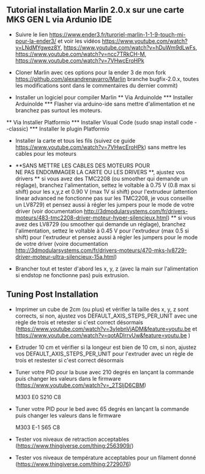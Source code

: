 Tutorial installation Marlin 2.0.x sur une carte MKS GEN L via Ardunio IDE
----------------------------------------------------------

* Suivre le lien https://www.ender3.fr/turoriel-marlin-1-1-9-touch-mi-pour-la-ender3/ et voir les vidéos https://www.youtube.com/watch?v=LNdMYgwez8Y, https://www.youtube.com/watch?v=hDuWm9dLwFs, https://www.youtube.com/watch?v=ncc7TRkCH-M, https://www.youtube.com/watch?v=7VHwcEroHPk

* Cloner Marlin avec ces options pour la ender 3 de mon fork https://github.com/alexandrenavarro/Marlin branche bugfix-2.0.x, toutes les modifications sont dans le commentaires du dernier commit)

* Installer un logiciel pour compiler Marlin
** Via ArduinoIde
*** Installer ArduinoIde
*** Flasher via arduino-ide sans mettre d'alimentation et ne branchez pas surtout les moteurs.

** Via Installer Platformio
*** Installer Visual Code (sudo snap install code --classic)
*** Installer le plugin Platformio

* Installer la carte et tous les fils (suivez ce guide https://www.youtube.com/watch?v=7VHwcEroHPk) sans mettre les cables pour les moteurs

* **SANS METTRE LES CABLES DES MOTEURS POUR NE PAS ENDOMMAGER LA CARTE OU LES DRIVERS **, ajustez vos drivers
** si vous avez des TMC2208 (ou smoother qui demande un réglage), branchez l'alimentation, settez le voltable à 0.75 V (0.8 max si shift) pour les x,y,z et 0.90 V (max 1V si shift) pour l'extrudeur (attention linear advanced ne fonctionne pas sur les TMC2208, je vous conseille un LV8729) et pensez aussi à régler les jumpers pour le mode de votre driver (voir documentation http://3dmodularsystems.com/fr/drivers-moteurs/483-tmc2208-driver-moteur-hyper-silencieux.html)
** si vous avez des LV8729 (ou smoother qui demande un réglage), branchez l'alimentation, settez le voltable à 0.45 V pour l'extrudeur (max 0.5 si shift) pour l'extrudeur et pensez aussi à régler les jumpers pour le mode de votre driver (voire documentation http://3dmodularsystems.com/fr/drivers-moteurs/470-mks-lv8729-driver-moteur-ultra-silencieux-15a.html)

* Brancher tout et tester d'abord les x, y, z (avec la main sur l'alimentation si endstop ne fonctionne pas) puis extrusion.


Tuning Post Installation
------------------------

* Imprimer un cube de 2cm (ou plus) et vérifier la taille des x, y, z sont corrects, si non, ajustez vos DEFAULT_AXIS_STEPS_PER_UNIT avec une règle de trois et retester si c'est correct désormais (https://www.youtube.com/watch?v=3yIebnVjADM&feature=youtu.be et https://www.youtube.com/watch?v=qotADlrrvUw&feature=youtu.be )

* Extruder 10 cm et vérifier si la longeur est bien de 10 cm, si non, ajustez vos DEFAULT_AXIS_STEPS_PER_UNIT pour l'extruder avec un règle de trois et restester si c'est correct désormais

* Tuner votre PID pour la buse avec 210 degrés en lançant la commande puis changer les valeurs dans le firmware (https://www.youtube.com/watch?v=_2TSIjD6CBM)

    M303 E0 S210 C8
    
* Tuner votre PID pour le bed avec 65 degrés en lançant la commande puis changer les valeurs dans le firmware

    M303 E-1 S65 C8
    
* Tester vos niveaux de retraction acceptables (https://www.thingiverse.com/thing:2563909/)

* Tester vos niveaux de température acceptables pour un filament donné (https://www.thingiverse.com/thing:2729076)
    



